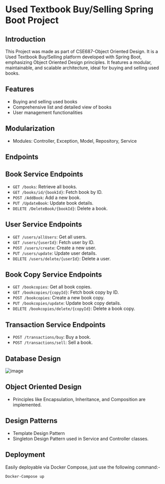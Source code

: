 # Used Textbook Buy/Selling Spring Boot Project

## Introduction
This Project was made as part of CSE687-Object Oriented Design.
It is a Used Textbook Buy/Selling platform developed with Spring Boot, emphasizing Object Oriented Design principles. It features a modular, maintainable, and scalable architecture, ideal for buying and selling used books.

## Features
- Buying and selling used books
- Comprehensive list and detailed view of books
- User management functionalities

## Modularization
- Modules: Controller, Exception, Model, Repository, Service

## Endpoints
## Book Service Endpoints
- `GET /books`: Retrieve all books.
- `GET /books/id/{bookId}`: Fetch book by ID.
- `POST /AddBook`: Add a new book.
- `PUT /UpdateBook`: Update book details.
- `DELETE /DeleteBook/{bookId}`: Delete a book.

## User Service Endpoints
- `GET /users/allUsers`: Get all users.
- `GET /users/{userId}`: Fetch user by ID.
- `POST /users/create`: Create a new user.
- `PUT /users/update`: Update user details.
- `DELETE /users/delete/{userId}`: Delete a user.

## Book Copy Service Endpoints
- `GET /bookcopies`: Get all book copies.
- `GET /bookcopies/{copyId}`: Fetch book copy by ID.
- `POST /bookcopies`: Create a new book copy.
- `PUT /bookcopies/update`: Update book copy details.
- `DELETE /bookcopies/delete/{copyId}`: Delete a book copy.

## Transaction Service Endpoints
- `POST /transactions/buy`: Buy a book.
- `POST /transactions/sell`: Sell a book.

## Database Design
![image](https://github.com/srelan46/UsedBookStoreWebApp/assets/46107132/85ef78c8-7c87-4097-81ad-0c2ade088f8b)

## Object Oriented Design
- Principles like Encapsulation, Inheritance, and Composition are implemented.

## Design Patterns
- Template Design Pattern
- Singleton Design Pattern used in Service and Controller classes.

## Deployment
Easily deployable via Docker Compose, just use the following command:-

`Docker-Compose up`
